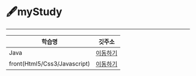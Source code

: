 # 🖋️myStudy
----

|학습명|깃주소|
|------|----|
|Java|[이동하기](https://github.com/gahuileeee/Java)|
|front(Html5/Css3/Javascript)|[이동하기](https://github.com/gahuileeee/frontStudy)|
